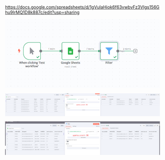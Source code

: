 
https://docs.google.com/spreadsheets/d/1gVuIaHiok6f63vwbvFz3VIgs156Ghu9IrMQ1D8k887c/edit?usp=sharing


![Alt text1](./img/00.png)

![Alt text1](./img/01.png)

![Alt text1](./img/02.png)
